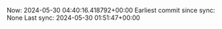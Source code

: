 Now: 2024-05-30 04:40:16.418792+00:00 Earliest commit since sync: None Last sync: 2024-05-30 01:51:47+00:00
